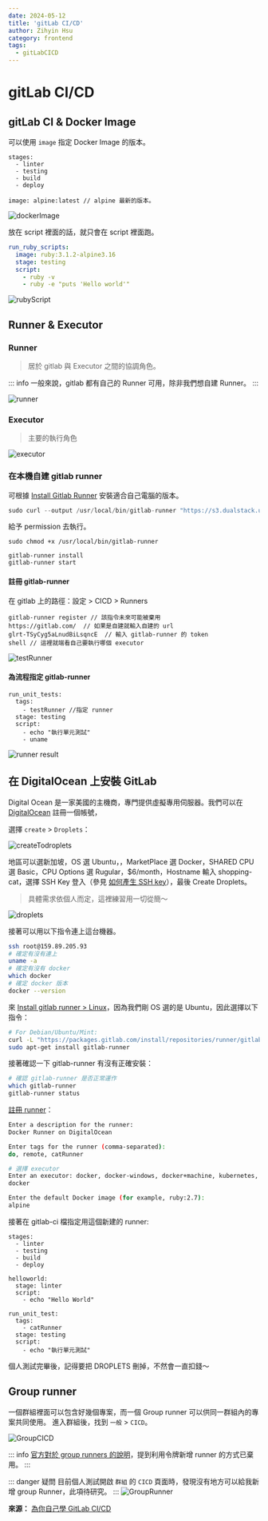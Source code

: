 ```yaml
---
date: 2024-05-12
title: 'gitLab CI/CD'
author: Zihyin Hsu
category: frontend
tags:
  - gitLabCICD
---
```


# gitLab CI/CD

## gitLab CI & Docker Image

可以使用 `image` 指定 Docker Image 的版本。

```yml{7}
stages:
  - linter
  - testing
  - build
  - deploy

image: alpine:latest // alpine 最新的版本。
```

![dockerImage](img/dockerImage.png)

放在 script 裡面的話，就只會在 script 裡面跑。

```yml
run_ruby_scripts:
  image: ruby:3.1.2-alpine3.16
  stage: testing
  script:
    - ruby -v
    - ruby -e "puts 'Hello world'"
```

![rubyScript](img/rubyScript.png)

## Runner & Executor

### Runner

> 居於 gitlab 與 Executor 之間的協調角色。

<!-- 這通常指的是一種工具或程式，它的工作是執行或運行其他的程式碼或腳本。例如，一個測試 Runner 就是用來執行測試程式碼的工具。 -->

::: info
一般來說，gitlab 都有自己的 Runner 可用，除非我們想自建 Runner。
:::

![runner](img/runner.png)

### Executor

> 主要的執行角色

<!-- 這通常指的是一種在特定的環境或條件下執行程式碼的實體。例如，在 Java 的並行程式設計中，一個 Executor 可以管理一個執行緒池，並控制這些執行緒如何並行地執行任務。 -->

![executor](img/executor.png)

### 在本機自建 gitlab runner

可根據 [Install Gitlab Runner](https://docs.gitlab.com/runner/install/) 安裝適合自己電腦的版本。

```js
sudo curl --output /usr/local/bin/gitlab-runner "https://s3.dualstack.us-east-1.amazonaws.com/gitlab-runner-downloads/latest/binaries/gitlab-runner-darwin-arm64"
```

給予 permission 去執行。

```
sudo chmod +x /usr/local/bin/gitlab-runner
```

```
gitlab-runner install
gitlab-runner start
```

#### 註冊 gitlab-runner

在 gitlab 上的路徑：設定 > CICD > Runners

```
gitlab-runner register // 該指令未來可能被棄用
https://gitlab.com/  // 如果是自建就輸入自建的 url
glrt-TSyCyg5aLnudBiLsqncE  // 輸入 gitlab-runner 的 token
shell // 這裡就端看自己要執行哪個 executor
```

![testRunner](img/testRunner.png)

#### 為流程指定 gitlab-runner

```js{3}
run_unit_tests:
  tags:
    - testRunner //指定 runner
  stage: testing
  script:
    - echo "執行單元測試"
    - uname
```

![runner result](img/runnerResult.png)

## 在 DigitalOcean 上安裝 GitLab

Digital Ocean 是一家美國的主機商，專門提供虛擬專用伺服器。我們可以在 [DigitalOcean](https://cloud.digitalocean.com/projects/dc32e990-1826-43bd-bd53-96b398478d81/resources?i=fe54cb) 註冊一個帳號，

選擇 `create` > `Droplets`：

![createTodroplets](img/createTodroplets.png)

地區可以選新加坡，OS 選 Ubuntu，，MarketPlace 選 Docker，SHARED CPU 選 Basic，CPU Options 選 Rugular，$6/month，Hostname 輸入 shopping-cat，選擇 SSH Key 登入（參見 [如何產生 SSH key](/Frontend/gitLabCICD/Day1.html#如何產出-ssh-key-以下出自-github-copilot)），最後 Create Droplets。

> 具體需求依個人而定，這裡練習用一切從簡～

![droplets](img/droplets.png)

接著可以用以下指令連上這台機器。

```bash
ssh root@159.89.205.93
# 確定有沒有連上
uname -a
# 確定有沒有 docker
which docker
# 確定 docker 版本
docker --version
```

來 [Install gitlab runner > Linux](https://docs.gitlab.com/runner/install/linux-repository.html)，因為我們剛 OS 選的是 Ubuntu，因此選擇以下指令：

```bash
# For Debian/Ubuntu/Mint:
curl -L "https://packages.gitlab.com/install/repositories/runner/gitlab-runner/script.deb.sh" | sudo bash
sudo apt-get install gitlab-runner
```

接著確認一下 gitlab-runner 有沒有正確安裝：

```bash
# 確認 gitlab-runner 是否正常運作
which gitlab-runner
gitlab-runner status
```

[註冊 runner](/Frontend/gitLabCICD/Day2.html#註冊-gitlab-runner)：

```bash
Enter a description for the runner:
Docker Runner on DigitalOcean

Enter tags for the runner (comma-separated):
do, remote, catRunner

# 選擇 executor
Enter an executor: docker, docker-windows, docker+machine, kubernetes, docker-autoscaler, instance, ssh, parallels, virtualbox, custom, shell:
docker

Enter the default Docker image (for example, ruby:2.7):
alpine
```

接著在 gitlab-ci 檔指定用這個新建的 runner:

```yml{14}
stages:
  - linter
  - testing
  - build
  - deploy

helloworld:
  stage: linter
  script:
    - echo "Hello World"

run_unit_test:
  tags:
    - catRunner
  stage: testing
  script:
    - echo "執行單元測試"
```

個人測試完畢後，記得要把 DROPLETS 刪掉，不然會一直扣錢～

## Group runner

一個群組裡面可以包含好幾個專案，而一個 Group runner 可以供同一群組內的專案共同使用。
進入群組後，找到 `一般` > `CICD`。

![GroupCICD](img/groupCICD.png)

::: info
[官方對於 group runners 的說明](https://docs.gitlab.com/ee/ci/runners/runners_scope.html#group-runners)，提到利用令牌新增 runner 的方式已棄用。
:::

::: danger 疑問
目前個人測試開啟 `群組` 的 `CICD` 頁面時，發現沒有地方可以給我新增 group Runner，此項待研究。
:::
![GroupRunner](img/groupRunner.png)

**來源：** [為你自己學 GitLab CI/CD](https://www.youtube.com/watch?v=tcW7rSh_gGI&list=PLBd8JGCAcUAEwyH2kT1wW2BUmcSPQzGcu&index=9&ab_channel=%E9%AB%98%E8%A6%8B%E9%BE%8D)
